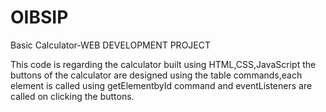 # OIBSIP
Basic Calculator-WEB DEVELOPMENT PROJECT

This code is regarding the calculator built using HTML,CSS,JavaScript 
the buttons of the calculator are designed using the table commands,each element is called using getElementbyId command and eventListeners are called on clicking the buttons.
